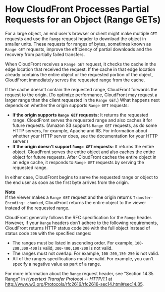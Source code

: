# How CloudFront Processes Partial Requests for an Object \(Range GETs\)<a name="RangeGETs"></a>

For a large object, an end user's browser or client might make multiple `GET` requests and use the `Range` request header to download the object in smaller units\. These requests for ranges of bytes, sometimes known as `Range GET` requests, improve the efficiency of partial downloads and the recovery from partially failed transfers\. 

When CloudFront receives a `Range GET` request, it checks the cache in the edge location that received the request\. If the cache in that edge location already contains the entire object or the requested portion of the object, CloudFront immediately serves the requested range from the cache\.

If the cache doesn't contain the requested range, CloudFront forwards the request to the origin\. \(To optimize performance, CloudFront may request a larger range than the client requested in the `Range GET`\.\) What happens next depends on whether the origin supports `Range GET` requests:
+ **If the origin supports `Range GET` requests:** It returns the requested range\. CloudFront serves the requested range and also caches it for future requests\. \(Amazon S3 supports `Range GET` requests, as do some HTTP servers, for example, Apache and IIS\. For information about whether your HTTP server does, see the documentation for your HTTP server\.\)
+ **If the origin doesn't support `Range GET` requests:** It returns the entire object\. CloudFront serves the entire object and also caches the entire object for future requests\. After CloudFront caches the entire object in an edge cache, it responds to `Range GET` requests by serving the requested range\. 

In either case, CloudFront begins to serve the requested range or object to the end user as soon as the first byte arrives from the origin\.

**Note**  
If the viewer makes a `Range GET` request and the origin returns `Transfer-Encoding: chunked`, CloudFront returns the entire object to the viewer instead of the requested range\.

CloudFront generally follows the RFC specification for the `Range` header\. However, if your `Range` headers don’t adhere to the following requirements, CloudFront returns HTTP status code `200` with the full object instead of status code `206` with the specified ranges:
+ The ranges must be listed in ascending order\. For example, `100-200,300-400` is valid, `300-400,100-200` is not valid\.
+ The ranges must not overlap\. For example, `100-200,150-250` is not valid\.
+ All of the ranges specifications must be valid\. For example, you can't specify a negative value as part of a range\.

For more information about the `Range` request header, see "Section 14\.35 Range" in *Hypertext Transfer Protocol \-\- HTTP/1\.1* at [http://www\.w3\.org/Protocols/rfc2616/rfc2616\-sec14\.html\#sec14\.35](http://www.w3.org/Protocols/rfc2616/rfc2616-sec14.html#sec14.35)\. 